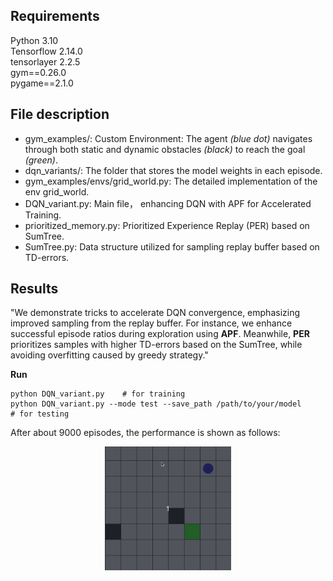 ## Requirements
Python 3.10  
Tensorflow 2.14.0  
tensorlayer 2.2.5  
gym==0.26.0   
pygame==2.1.0

## File description
- gym_examples/: Custom Environment: The agent _(blue dot)_ navigates through both static  and dynamic obstacles _(black)_ to reach the goal _(green)_.
- dqn_variants/: The folder that stores the model weights in each episode.
- gym_examples/envs/grid_world.py: The detailed implementation of the env grid_world.
- DQN_variant.py: Main file， enhancing DQN with APF for Accelerated Training.
- prioritized_memory.py: Prioritized Experience Replay (PER) based on SumTree.
- SumTree.py: Data structure utilized for sampling replay buffer based on TD-errors.

## Results
"We demonstrate tricks to accelerate DQN convergence, emphasizing improved sampling from the replay buffer. For instance, we enhance successful episode ratios during exploration using **APF**. Meanwhile, **PER** prioritizes samples with higher TD-errors based on the SumTree, while avoiding overfitting caused by greedy strategy."

**Run**  
```
python DQN_variant.py    # for training
python DQN_variant.py --mode test --save_path /path/to/your/model      # for testing
```

After about 9000 episodes, the performance is shown as follows:

<div align="center">
  <img src="result.gif" alt="result" width="40%" height="40%" />
</div>
